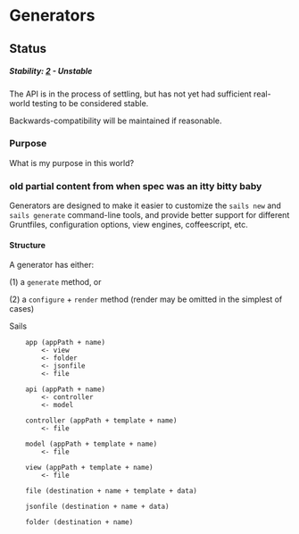 # Generators
## Status

##### Stability: [2](http://nodejs.org/api/documentation.html#documentation_stability_index) - Unstable

The API is in the process of settling, but has not yet had sufficient real-world testing to be considered stable.  

Backwards-compatibility will be maintained if reasonable.


### Purpose

What is my purpose in this world?

### old partial content from when spec was an itty bitty baby

Generators are designed to make it easier to customize the `sails new` and `sails generate` command-line tools, and provide better support for different Gruntfiles, configuration options, view engines, coffeescript, etc.


#### Structure


A generator has either:

(1) a `generate` method, or

(2) a `configure` + `render` method  (render may be omitted in the simplest of cases)


Sails 

```
	app (appPath + name)
		<- view
		<- folder
		<- jsonfile
		<- file

	api (appPath + name)
		<- controller
		<- model

	controller (appPath + template + name)
		<- file

	model (appPath + template + name)
		<- file

	view (appPath + template + name)
		<- file

	file (destination + name + template + data)

	jsonfile (destination + name + data)
	
	folder (destination + name)
```


<docmeta name="uniqueID" value="Generators82739">
<docmeta name="displayName" value="Generators">
<docmeta name="stabilityIndex" value="2">
